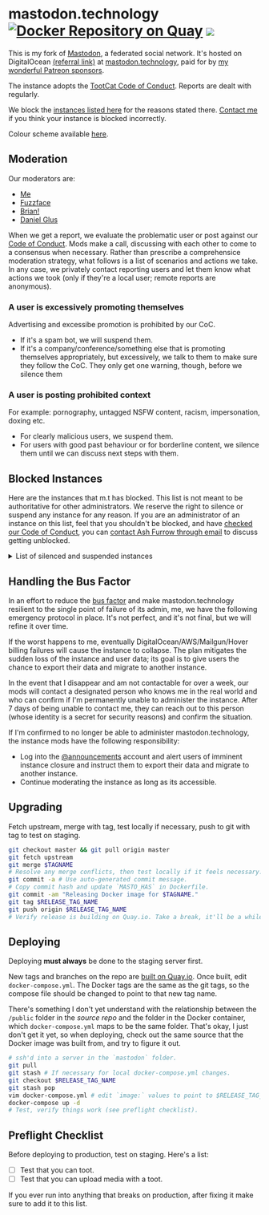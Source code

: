 # mastodon.technology [![Docker Repository on Quay](https://quay.io/repository/ashfurrow/mastodon/status "Docker Repository on Quay")](https://quay.io/repository/ashfurrow/mastodon) <a href="https://www.statuscake.com" title="Website Uptime Monitoring"><img src="https://app.statuscake.com/button/index.php?Track=GPxZc1jKYG&Days=1&Design=7" /></a>

This is my fork of [Mastodon](https://github.com/tootsuite/mastodon), a
federated social network. It's hosted on DigitalOcean [(referral link)](https://m.do.co/c/4a83a8a7aedf)
at [mastodon.technology](https://mastodon.technology), paid for by [my
wonderful Patreon sponsors](https://www.patreon.com/user?u=3581610).

The instance adopts the [TootCat Code of Conduct](https://github.com/TootCat/mastodon/wiki/Code-of-Conduct/41432d2c42ba9be52f2710b8b5c7b77f41271c0b).
Reports are dealt with regularly.

We block the [instances listed here](https://github.com/tootcafe/blocked-instances)
for the reasons stated there. [Contact me](mailto:ash@ashfurrow.com) if you
think your instance is blocked incorrectly.

Colour scheme available [here](http://www.colourlovers.com/palette/298957/Paris_mon_Amour).

## Moderation

Our moderators are:

- [Me](https://mastodon.technology/@ashfurrow)
- [Fuzzface](https://mastodon.technology/@fuzzface)
- [Brian!](https://mastodon.technology/@bclindner)
- [Daniel Glus](https://mastodon.technology/@danielhglus)

When we get a report, we evaluate the problematic user or post against our [Code of Conduct](https://mastodon.technology/about/more). Mods make a call, discussing with each other to come to a consensus when necessary. Rather than prescribe a comprehensice moderation strategy, what follows is a list of scenarios and actions we take. In any case, we privately contact reporting users and let them know what actions we took (only if they're a local user; remote reports are anonymous).

### A user is excessively promoting themselves

Advertising and excessibe promotion is prohibited by our CoC. 

- If it's a spam bot, we will suspend them.
- If it's a company/conference/something else that is promoting themselves appropriately, but excessively, we talk to them to make sure they follow the CoC. They only get one warning, though, before we silence them

### A user is posting prohibited context

For example: pornography, untagged NSFW content, racism, impersonation, doxing etc.

- For clearly malicious users, we suspend them.
- For users with good past behaviour or for borderline content, we silence them until we can discuss next steps with them.

## Blocked Instances

Here are the instances that m.t has blocked. This list is not meant to be authoritative for other administrators. We reserve the right to silence or suspend any instance for any reason. If you are an administrator of an instance on this list, feel that you shouldn't be blocked, and have [checked our Code of Conduct](https://mastodon.technology/about/more), you can [contact Ash Furrow through email](mailto:ash@ashfurrow.com) to discuss getting unblocked.

<details><summary>List of silenced and suspended instances</summary>

| Instance URL | Severity | Notes |
|---|---|---|
| rainbowdash.net | Silenced |  |
| shitposter.club | Silenced |  |
| freezepeach.xyz | Silenced |  |
| social.headsca.la | Silenced |  |
| woofer.alfter.us | Silenced |  |
| social.au2pb.net | Silenced |  |
| gorf.club | Silenced |  |
| sealion.club | Silenced |  |
| gs.smuglo.li | Silenced |  |
| unsafe.space | Silenced |  |
| wrongthink.net | Silenced |  |
| noagendasocial.com |  |   |
| porntoot.com | Suspended |  |
| pawoo.net | Suspended |  |
| ediot.social | Silenced  |  |
| admins.town | Silenced |  |
| social.targaryen.house | Silenced |  |
| sunshinegardens.org | Silenced | Rejecting media files |
| preteengirls.biz | Suspended |  |
| ika.moe | Silenced |  |
| anitwitter.moe | Silenced |  |
| baraag.net | Suspended |  |
| social.allthefallen.ninja | Suspended |  |
| social.homunyan.com | Silenced |  |
| social.hidamari.blue | Silenced |  |
| libertarianism.club | Silenced |  |
| toot.love | Silenced |  |
| pl.smuglo.li | Suspended |  |
| pleroma.cucked.me | Suspended |  |
| voluntaryism.club | Silenced |  |
| social.heldscal.la | Silenced |  |
| gay.nsfw.onl | Suspended |  |
| switter.at | Silenced |  |
| pleroma.rareome.ga | Suspended |  |
| wxw.moe | Silenced |  |
| kinkyelephant.com | Silenced |  |
| thechad.zone | Suspended |  |
| bofa.lol | Suspended |  |
| raki.social | Suspended |  |
| albin.social | Suspended |  |
| newjack.city | Suspended |  |
| artritelacy.jp | Suspended |  |
| gameliberty.club | Silenced |  |
| humblr.social | Suspended |  |
| sinblr.com | Silenced | Rejecting media files |
| feminism.lgbt | Silenced | Rejecting media files |
| rubber.social | Silenced | Rejecting media files |
| gasthe.lgbt | Suspended |  |
| neckbeard.xyz | Suspended |  |
| freespeech.firedragonstudios.com | Suspended |  |
| anime.website | Suspended |  |
| nomoresha.me | Suspended |  |
| social.quodverum.com | Suspended |  |
| xn--6r8h.tk | Suspended |  |
| freespeechextremist.com | Suspended |  |
| librem.one | Silenced |  |
| relay.selfhosting.rocks | Suspended |  |
| gab.com | Suspended |  |
| gab.ai | Suspended |  |
| gab.io | Suspended |  |
| develop.gab.com | Suspended |  |
| mu.zaitcev.nu | Suspended |  |
| weedis.life | Suspended |  |
| kiwifarms.net | Suspended |  |
| kiwifarms.is | Suspended |  |
| kiwifarms.cc | Suspended |  |
| gabfed.com | Suspended |  |
| speakfree.world | Suspended |  |
| spinster.xyz | Suspended | Gab instance |

</details>

## Handling the Bus Factor

In an effort to reduce the [bus factor](https://en.wikipedia.org/wiki/Bus_factor) and make mastodon.technology resilient to the single point of failure of its admin, me, we have the following emergency protocol in place. It's not perfect, and it's not final, but we will refine it over time.

If the worst happens to me, eventually DigitalOcean/AWS/Mailgun/Hover billing failures will cause the instance to collapse. The plan mitigates the sudden loss of the instance and user data; its goal is to give users the chance to export their data and migrate to another instance.

In the event that I disappear and am not contactable for over a week, our mods will contact a designated person who knows me in the real world and who can confirm if I'm permanently unable to administer the instance. After 7 days of being unable to contact me, they can reach out to this person (whose identity is a secret for security reasons) and confirm the situation.

If I'm confirmed to no longer be able to administer mastodon.technology, the instance mods have the following responsibility:

- Log into the [@announcements](https://mastodon.technology/@announcements) account and alert users of imminent instance closure and instruct them to export their data and migrate to another instance.
- Continue moderating the instance as long as its accessible.

## Upgrading

Fetch upstream, merge with tag, test locally if necessary, push to git with tag to test on staging.

```sh
git checkout master && git pull origin master
git fetch upstream
git merge $TAGNAME
# Resolve any merge conflicts, then test locally if it feels necessary.
git commit -a # Use auto-generated commit message.
# Copy commit hash and update `MASTO_HAS` in Dockerfile.
git commit -am "Releasing Docker image for $TAGNAME."
git tag $RELEASE_TAG_NAME
git push origin $RELEASE_TAG_NAME
# Verify release is building on Quay.io. Take a break, it'll be a while.
```

## Deploying

Deploying **must always** be done to the staging server first.

New tags and branches on the repo are [built on Quay.io](https://quay.io/repository/ashfurrow/mastodon). Once built, edit `docker-compose.yml`. The Docker tags are the same as the git tags, so the compose file should be changed to point to that new tag name.

There's something I don't yet understand with the relationship between the `/public` folder in the _source repo_ and the folder in the Docker container, which `docker-compose.yml` maps to be the same folder. That's okay, I just don't get it yet, so when deploying, check out the same source that the Docker image was built from, and try to figure it out.

```sh
# ssh'd into a server in the `mastodon` folder.
git pull
git stash # If necessary for local docker-compose.yml changes.
git checkout $RELEASE_TAG_NAME
git stash pop
vim docker-compose.yml # edit `image:` values to point to $RELEASE_TAG_NAME.
docker-compose up -d
# Test, verify things work (see preflight checklist).
```

## Preflight Checklist

Before deploying to production, test on staging. Here's a list:

- [ ] Test that you can toot.
- [ ] Test that you can upload media with a toot.

If you ever run into anything that breaks on production, after fixing it make sure to add it to this list.
